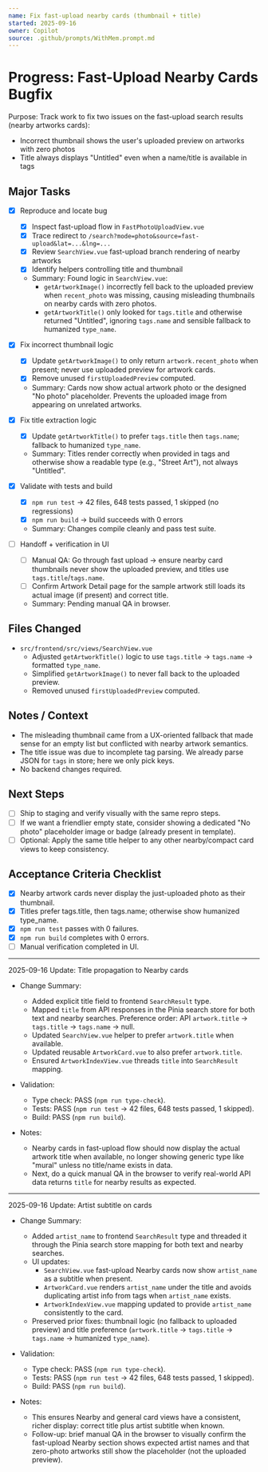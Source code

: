 ```yaml
---
name: Fix fast-upload nearby cards (thumbnail + title)
started: 2025-09-16
owner: Copilot
source: .github/prompts/WithMem.prompt.md
---
```


# Progress: Fast-Upload Nearby Cards Bugfix

Purpose: Track work to fix two issues on the fast-upload search results (nearby artworks cards):
- Incorrect thumbnail shows the user's uploaded preview on artworks with zero photos
- Title always displays "Untitled" even when a name/title is available in tags

## Major Tasks

- [X] Reproduce and locate bug
  - [X] Inspect fast-upload flow in `FastPhotoUploadView.vue`
  - [X] Trace redirect to `/search?mode=photo&source=fast-upload&lat=...&lng=...`
  - [X] Review `SearchView.vue` fast-upload branch rendering of nearby artworks
  - [X] Identify helpers controlling title and thumbnail
  - Summary: Found logic in `SearchView.vue`:
    - `getArtworkImage()` incorrectly fell back to the uploaded preview when `recent_photo` was missing, causing misleading thumbnails on nearby cards with zero photos.
    - `getArtworkTitle()` only looked for `tags.title` and otherwise returned "Untitled", ignoring `tags.name` and sensible fallback to humanized `type_name`.

- [X] Fix incorrect thumbnail logic
  - [X] Update `getArtworkImage()` to only return `artwork.recent_photo` when present; never use uploaded preview for artwork cards.
  - [X] Remove unused `firstUploadedPreview` computed.
  - Summary: Cards now show actual artwork photo or the designed "No photo" placeholder. Prevents the uploaded image from appearing on unrelated artworks.

- [X] Fix title extraction logic
  - [X] Update `getArtworkTitle()` to prefer `tags.title` then `tags.name`; fallback to humanized `type_name`.
  - Summary: Titles render correctly when provided in tags and otherwise show a readable type (e.g., "Street Art"), not always "Untitled".

- [X] Validate with tests and build
  - [X] `npm run test` → 42 files, 648 tests passed, 1 skipped (no regressions)
  - [X] `npm run build` → build succeeds with 0 errors
  - Summary: Changes compile cleanly and pass test suite.

- [ ] Handoff + verification in UI
  - [ ] Manual QA: Go through fast upload → ensure nearby card thumbnails never show the uploaded preview, and titles use `tags.title`/`tags.name`.
  - [ ] Confirm Artwork Detail page for the sample artwork still loads its actual image (if present) and correct title.
  - Summary: Pending manual QA in browser.

## Files Changed

- `src/frontend/src/views/SearchView.vue`
  - Adjusted `getArtworkTitle()` logic to use `tags.title` -> `tags.name` -> formatted `type_name`.
  - Simplified `getArtworkImage()` to never fall back to the uploaded preview.
  - Removed unused `firstUploadedPreview` computed.

## Notes / Context

- The misleading thumbnail came from a UX-oriented fallback that made sense for an empty list but conflicted with nearby artwork semantics.
- The title issue was due to incomplete tag parsing. We already parse JSON for `tags` in store; here we only pick keys.
- No backend changes required.

## Next Steps

- [ ] Ship to staging and verify visually with the same repro steps.
- [ ] If we want a friendlier empty state, consider showing a dedicated "No photo" placeholder image or badge (already present in template).
- [ ] Optional: Apply the same title helper to any other nearby/compact card views to keep consistency.

## Acceptance Criteria Checklist

- [X] Nearby artwork cards never display the just-uploaded photo as their thumbnail.
- [X] Titles prefer tags.title, then tags.name; otherwise show humanized type_name.
- [X] `npm run test` passes with 0 failures.
- [X] `npm run build` completes with 0 errors.
- [ ] Manual verification completed in UI.

---

2025-09-16 Update: Title propagation to Nearby cards

- Change Summary:
  - Added explicit title field to frontend `SearchResult` type.
  - Mapped `title` from API responses in the Pinia search store for both text and nearby searches. Preference order: API `artwork.title` → `tags.title` → `tags.name` → null.
  - Updated `SearchView.vue` helper to prefer `artwork.title` when available.
  - Updated reusable `ArtworkCard.vue` to also prefer `artwork.title`.
  - Ensured `ArtworkIndexView.vue` threads `title` into `SearchResult` mapping.

- Validation:
  - Type check: PASS (`npm run type-check`).
  - Tests: PASS (`npm run test` → 42 files, 648 tests passed, 1 skipped).
  - Build: PASS (`npm run build`).

- Notes:
  - Nearby cards in fast-upload flow should now display the actual artwork title when available, no longer showing generic type like "mural" unless no title/name exists in data.
  - Next, do a quick manual QA in the browser to verify real-world API data returns `title` for nearby results as expected.

---

2025-09-16 Update: Artist subtitle on cards

- Change Summary:
  - Added `artist_name` to frontend `SearchResult` type and threaded it through the Pinia search store mapping for both text and nearby searches.
  - UI updates:
    - `SearchView.vue` fast-upload Nearby cards now show `artist_name` as a subtitle when present.
    - `ArtworkCard.vue` renders `artist_name` under the title and avoids duplicating artist info from tags when `artist_name` exists.
    - `ArtworkIndexView.vue` mapping updated to provide `artist_name` consistently to the card.
  - Preserved prior fixes: thumbnail logic (no fallback to uploaded preview) and title preference (`artwork.title` → `tags.title` → `tags.name` → humanized `type_name`).

- Validation:
  - Type check: PASS (`npm run type-check`).
  - Tests: PASS (`npm run test` → 42 files, 648 tests passed, 1 skipped).
  - Build: PASS (`npm run build`).

- Notes:
  - This ensures Nearby and general card views have a consistent, richer display: correct title plus artist subtitle when known.
  - Follow-up: brief manual QA in the browser to visually confirm the fast-upload Nearby section shows expected artist names and that zero-photo artworks still show the placeholder (not the uploaded preview).
